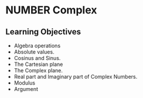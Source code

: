 # NUMBER Complex

## Learning Objectives

* Algebra operations
* Absolute values.
* Cosinus and Sinus.
* The Cartesian plane
* The Complex plane.
* Real part and Imaginary part of Complex Numbers.
* Modulus
* Argument
